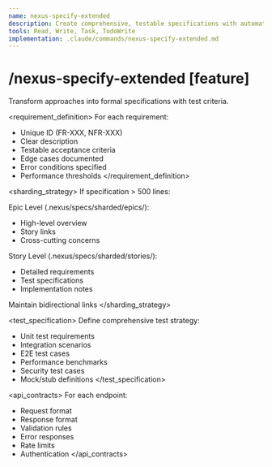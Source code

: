 ```yaml
---
name: nexus-specify-extended
description: Create comprehensive, testable specifications with automatic sharding
tools: Read, Write, Task, TodoWrite
implementation: .claude/commands/nexus-specify-extended.md
---
```


# /nexus-specify-extended [feature]

Transform approaches into formal specifications with test criteria.

<requirement_definition>
  For each requirement:
  - Unique ID (FR-XXX, NFR-XXX)
  - Clear description
  - Testable acceptance criteria
  - Edge cases documented
  - Error conditions specified
  - Performance thresholds
</requirement_definition>

<sharding_strategy>
  If specification > 500 lines:

  Epic Level (.nexus/specs/sharded/epics/):
  - High-level overview
  - Story links
  - Cross-cutting concerns

  Story Level (.nexus/specs/sharded/stories/):
  - Detailed requirements
  - Test specifications
  - Implementation notes

  Maintain bidirectional links
</sharding_strategy>

<test_specification>
  Define comprehensive test strategy:
  - Unit test requirements
  - Integration scenarios
  - E2E test cases
  - Performance benchmarks
  - Security test cases
  - Mock/stub definitions
</test_specification>

<api_contracts>
  For each endpoint:
  - Request format
  - Response format
  - Validation rules
  - Error responses
  - Rate limits
  - Authentication
</api_contracts>